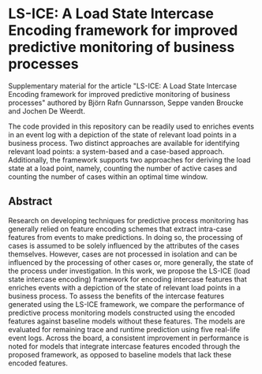 # LS-ICE: A Load State Intercase Encoding framework for improved predictive monitoring of business processes
Supplementary material for the article "LS-ICE: A Load State Intercase Encoding framework for improved predictive monitoring of business processes" authored by Björn Rafn Gunnarsson, Seppe vanden Broucke and Jochen De Weerdt.

The code provided in this repository can be readily used to enriches events in an event log with a depiction of the state of relevant load points in a business process. Two distinct approaches are available for identifying relevant load points: a system-based and a case-based approach. Additionally, the framework supports two approaches for deriving the load state at a load point, namely, counting the number of active cases and counting the number of cases within an optimal time window.

## Abstract
Research on developing techniques for predictive process monitoring has generally relied on feature encoding schemes that extract intra-case features from events to make predictions. In doing so, the processing of cases is assumed to be solely influenced by the attributes of the cases themselves. However, cases are not processed in isolation and can be influenced by the processing of other cases or, more generally, the state of the process under investigation. In this work, we propose the LS-ICE (load state intercase encoding) framework for encoding intercase features that enriches events with a depiction of the state of relevant load points in a business process. To assess the benefits of the intercase features generated using the LS-ICE framework, we compare the performance of predictive process monitoring models constructed using the encoded features against baseline models without these features. The models are evaluated for remaining trace and runtime prediction using five real-life event logs. Across the board, a consistent improvement in performance is noted for models that integrate intercase features encoded through the proposed framework, as opposed to baseline models that lack these encoded features.

